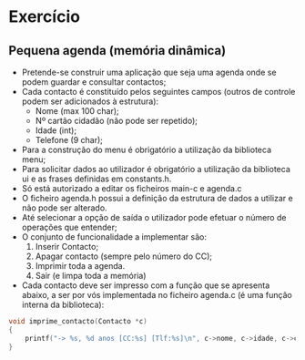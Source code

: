 # Exercício

## Pequena agenda (memória dinâmica)

- Pretende-se construir uma aplicação que seja uma agenda onde se podem guardar e consultar contactos;
- Cada contacto é constituído pelos seguintes campos (outros de controle podem ser adicionados à estrutura):
  - Nome (max 100 char);
  - Nº cartão cidadão (não pode ser repetido);
  - Idade (int);
  - Telefone (9 char);
- Para a construção do menu é obrigatório a utilização da biblioteca menu;
- Para solicitar dados ao utilizador é obrigatório a utilização da biblioteca ui e as frases definidas em constants.h.
- Só está autorizado a editar os ficheiros main-c e agenda.c
- O ficheiro agenda.h possui a definição da estrutura de dados a utilizar e não pode ser alterado.
- Até selecionar a opção de saída o utilizador pode efetuar o número de operações que entender;
- O conjunto de funcionalidade a implementar são:
  1. Inserir Contacto;
  2. Apagar contacto (sempre pelo número do CC);
  3. Imprimir toda a agenda.
  4. Sair (e limpa toda a memória)
- Cada contacto deve ser impresso com a função que se apresenta abaixo, a ser por vós implementada no ficheiro agenda.c (é uma função interna da biblioteca):
  
```c
void imprime_contacto(Contacto *c)
{
    printf("-> %s, %d anos [CC:%s] [Tlf:%s]\n", c->nome, c->idade, c->cc, c->telefone);
}
```
